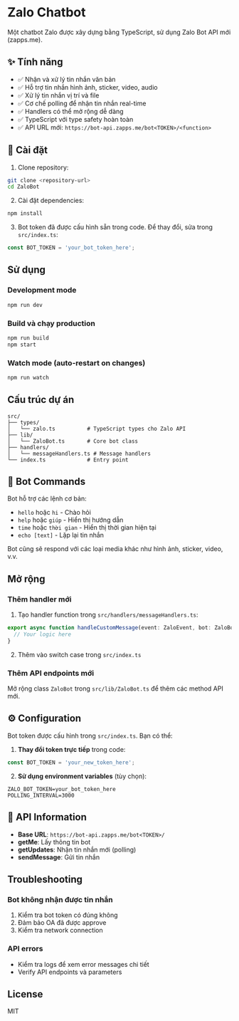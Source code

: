 # Zalo Chatbot

Một chatbot Zalo được xây dựng bằng TypeScript, sử dụng Zalo Bot API mới (zapps.me).

## ✨ Tính năng

- ✅ Nhận và xử lý tin nhắn văn bản
- ✅ Hỗ trợ tin nhắn hình ảnh, sticker, video, audio  
- ✅ Xử lý tin nhắn vị trí và file
- ✅ Cơ chế polling để nhận tin nhắn real-time
- ✅ Handlers có thể mở rộng dễ dàng
- ✅ TypeScript với type safety hoàn toàn
- ✅ API URL mới: `https://bot-api.zapps.me/bot<TOKEN>/<function>`

## 🚀 Cài đặt

1. Clone repository:
```bash
git clone <repository-url>
cd ZaloBot
```

2. Cài đặt dependencies:
```bash
npm install
```

3. Bot token đã được cấu hình sẵn trong code. Để thay đổi, sửa trong `src/index.ts`:
```typescript
const BOT_TOKEN = 'your_bot_token_here';
```

## Sử dụng

### Development mode
```bash
npm run dev
```

### Build và chạy production
```bash
npm run build
npm start
```

### Watch mode (auto-restart on changes)
```bash
npm run watch
```

## Cấu trúc dự án

```
src/
├── types/
│   └── zalo.ts          # TypeScript types cho Zalo API
├── lib/
│   └── ZaloBot.ts       # Core bot class
├── handlers/
│   └── messageHandlers.ts # Message handlers
└── index.ts             # Entry point
```

## 🤖 Bot Commands

Bot hỗ trợ các lệnh cơ bản:

- `hello` hoặc `hi` - Chào hỏi
- `help` hoặc `giúp` - Hiển thị hướng dẫn
- `time` hoặc `thời gian` - Hiển thị thời gian hiện tại
- `echo [text]` - Lặp lại tin nhắn

Bot cũng sẽ respond với các loại media khác như hình ảnh, sticker, video, v.v.

## Mở rộng

### Thêm handler mới

1. Tạo handler function trong `src/handlers/messageHandlers.ts`:
```typescript
export async function handleCustomMessage(event: ZaloEvent, bot: ZaloBot): Promise<void> {
  // Your logic here
}
```

2. Thêm vào switch case trong `src/index.ts`

### Thêm API endpoints mới

Mở rộng class `ZaloBot` trong `src/lib/ZaloBot.ts` để thêm các method API mới.

## ⚙️ Configuration

Bot token được cấu hình trong `src/index.ts`. Bạn có thể:

1. **Thay đổi token trực tiếp** trong code:
```typescript
const BOT_TOKEN = 'your_new_token_here';
```

2. **Sử dụng environment variables** (tùy chọn):
```env
ZALO_BOT_TOKEN=your_bot_token_here
POLLING_INTERVAL=3000
```

## 🔗 API Information

- **Base URL**: `https://bot-api.zapps.me/bot<TOKEN>/`
- **getMe**: Lấy thông tin bot
- **getUpdates**: Nhận tin nhắn mới (polling)
- **sendMessage**: Gửi tin nhắn

## Troubleshooting

### Bot không nhận được tin nhắn
1. Kiểm tra bot token có đúng không
2. Đảm bảo OA đã được approve
3. Kiểm tra network connection

### API errors
- Kiểm tra logs để xem error messages chi tiết
- Verify API endpoints và parameters

## License

MIT
